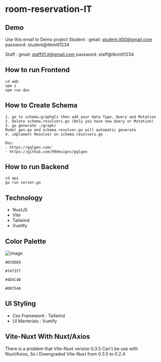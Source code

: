# room-reservation-IT

## Demo
Use this email to Demo project
Student : 
gmail: student.it00@gmail.com
password: student@itkmitl1234

Staff :
gmail: staff01.it@gmail.com
password: staff@itkmitl1234

## How to run Frontend
```
cd web
npm i
npm run dev
```

## How to Create Schema
```
1. go to schema.graphqls then add your data Type, Query and Mutation
2. Delete schema.resolvers.go (Only you have new Query or Mutation)
3. go generate ./graph/
Model_gen.go and schema.resolver.go will automatic generate 
4. implement Resolver on schema.resolvers.go

Doc:
- https://gqlgen.com/
- https://github.com/99designs/gqlgen
```

## How to run Backend
```
cd api
go run server.go
```

## Technology
- NuxtJS
- Vite
- Tailwind
- Vuetify

## Color Palette
![image](https://user-images.githubusercontent.com/54875724/167244726-1aa8ca6f-33b1-4484-a7fc-0e83aa023c57.png)

``` 
#DCDDE0
```
``` 
#747377
```
``` 
#4D4C4B
```
``` 
#D0754A
```

## UI Styling
- Css Framework : Tailwind
- UI Marterials : Vuetify 

## Vite-Nuxt With Nuxt/Axios
There is a problem that Vite-Nuxt version 0.3.5 Can't be use with Nuxt/Axios,
So i Downgraded Vite-Nuxt from 0.3.5 to 0.2.4

